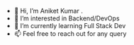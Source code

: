 - 👋 Hi, I’m Aniket Kumar .
- 👀 I’m interested in Backend/DevOps
- 🌱 I’m currently learning Full Stack Dev
- 📫 Feel free to reach out for any query

